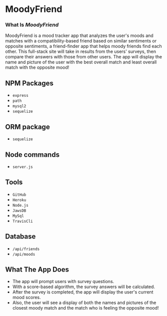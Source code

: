# MoodyFriend

### What Is *MoodyFriend*

 MoodyFriend is a mood tracker app that analyzes the user's moods and matches with a compatibility-based friend based on similar sentiments or opposite sentiments, a friend-finder app that helps moody friends find each other. This full-stack site will take in results from the users' surveys, then compare their answers with those from other users. The app will display the name and picture of the user with the best overall match and least overall match with the opposite mood!

 ## NPM Packages
 
 * `express`
 * `path`
 * `mysql2`
 * `sequelize`

## ORM package
 * `sequelize`

## Node commands

  * `server.js`

  ## Tools

  * `GitHub`
  * `Heroku`
  * `Node.js`
  * `JawsDB`
  * `MySql`
  * `TravisCli`

  ## Database
  
  * `/api/friends`
  * `/api/moods`
 
## What The App Does

   * The app will prompt users with survey questions.
   * With a score-based algorithm, the survey answers will be calculated.
   * After the survey is completed, the app will display the user's current mood scores.
   * Also, the user will see a display of both the names and pictures of the closest moody match and the match who is feeling the opposite mood!


 
